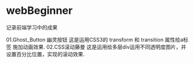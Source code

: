 # webBeginner
记录前端学习中的成果

01.Ghost_Button 幽灵按钮 
  这是运用CSS3的 transform 和 transition 属性给a标签 施加动画效果.
02.CSS滚动藤曼
  这是运用给多层div运用不同透明度图片，并设置百分比位置，实现的滚动效果.
